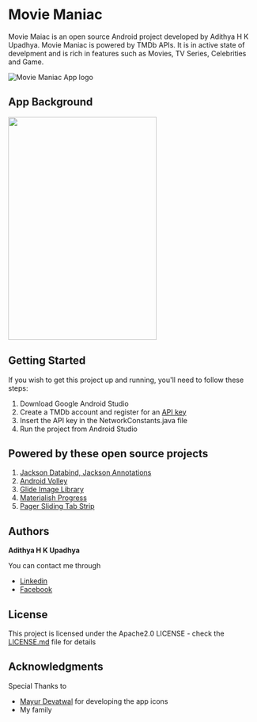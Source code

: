 # Movie Maniac

Movie Maiac is an open source Android project developed by Adithya H K Upadhya. Movie Maniac is powered by TMDb APIs.
It is in active state of develpment and is rich in features such as Movies, TV Series, Celebrities and Game.

![Movie Maniac App logo](app/src/main/res/mipmap-xxxhdpi/ic_launcher.png)

## App Background
<img src="app/src/main/res/drawable/app_background.jpg" width="300" height="450"/>

## Getting Started

If you wish to get this project up and running, you'll need to follow these steps:

1. Download Google Android Studio
2. Create a TMDb account and register for an [API key](https://www.themoviedb.org/documentation/api)
3. Insert the API key in the NetworkConstants.java file
4. Run the project from Android Studio

## Powered by these open source projects

1. [Jackson Databind, Jackson Annotations](https://github.com/FasterXML)
2. [Android Volley](https://github.com/mcxiaoke/android-volley)
3. [Glide Image Library](https://github.com/bumptech/glide)
4. [Materialish Progress](https://github.com/pnikosis/materialish-progress)
5. [Pager Sliding Tab Strip](https://github.com/astuetz/PagerSlidingTabStrip)

## Authors

**Adithya H K Upadhya** 

You can contact me through
* [Linkedin](https://in.linkedin.com/in/adithya-upadhya-2021b582)
* [Facebook](https://www.facebook.com/hkuadithya)

## License

This project is licensed under the Apache2.0 LICENSE - check the [LICENSE.md](LICENSE.md) file for details

## Acknowledgments

Special Thanks to
* [Mayur Devatwal](https://www.behance.net/mayurdevatwal) for developing the app icons
* My family
